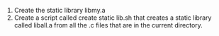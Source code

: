 1. Create the static library libmy.a
2. Create a script called create static lib.sh that creates a static library called liball.a from all the .c files that are in the current directory.
